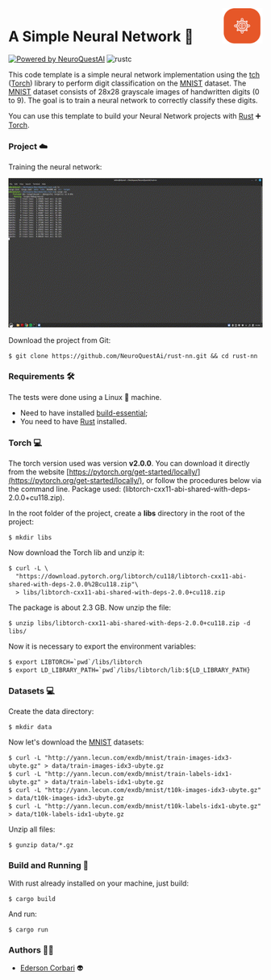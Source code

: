 <img src="doc/neuro-quest.png" align="right" width="80" height="70"/>

# A Simple Neural Network 🧠

[![Powered by NeuroQuestAI](https://img.shields.io/badge/powered%20by-NeuroQuestAI-orange.svg?style=flat&colorA=E1523D&colorB=007D8A)](
https://neuroquest.ai)
![rustc](https://img.shields.io/static/v1.svg?label=rustc&message=1.70%20&color=orange)

This code template is a simple neural network implementation using the [tch](https://github.com/LaurentMazare/tch-rs) ([Torch](https://pytorch.org/)) 
library to perform digit classification on the [MNIST](http://yann.lecun.com/exdb/mnist/) dataset. The [MNIST](http://yann.lecun.com/exdb/mnist/) dataset 
consists of 28x28 grayscale images of handwritten digits (0 to 9). The goal is to train a neural network to correctly classify these digits.

You can use this template to build your Neural Network projects with [Rust](https://www.rust-lang.org/) ➕ [Torch](https://pytorch.org/).

### Project ☁️

Training the neural network:

<p align="center">
  <img src="doc/running.gif" alt="running"/>
</p>

Download the project from Git:

```shell
$ git clone https://github.com/NeuroQuestAi/rust-nn.git && cd rust-nn
```

### Requirements 🛠️

The tests were done using a Linux 🐧 machine.

- Need to have installed [build-essential](https://packages.debian.org/pt-br/sid/build-essential);
- You need to have [Rust](https://www.rust-lang.org/) installed.

### Torch 💻

The torch version used was version **v2.0.0**. You can download it directly from the website [https://pytorch.org/get-started/locally/](https://pytorch.org/get-started/locally/), 
or follow the procedures below via the command line. Package used: (libtorch-cxx11-abi-shared-with-deps-2.0.0+cu118.zip).

In the root folder of the project, create a **libs** directory in the root of the project:

```shell
$ mkdir libs
```

Now download the Torch lib and unzip it:

```shell
$ curl -L \
  "https://download.pytorch.org/libtorch/cu118/libtorch-cxx11-abi-shared-with-deps-2.0.0%2Bcu118.zip"\
  > libs/libtorch-cxx11-abi-shared-with-deps-2.0.0+cu118.zip
```

The package is about 2.3 GB. Now unzip the file:

```shell
$ unzip libs/libtorch-cxx11-abi-shared-with-deps-2.0.0+cu118.zip -d libs/
```

Now it is necessary to export the environment variables:

```shell
$ export LIBTORCH=`pwd`/libs/libtorch
$ export LD_LIBRARY_PATH=`pwd`/libs/libtorch/lib:${LD_LIBRARY_PATH}
```

### Datasets 💻

Create the data directory:

```shell
$ mkdir data
```

Now let's download the [MNIST](http://yann.lecun.com/exdb/mnist/) datasets:

```shell
$ curl -L "http://yann.lecun.com/exdb/mnist/train-images-idx3-ubyte.gz" > data/train-images-idx3-ubyte.gz
$ curl -L "http://yann.lecun.com/exdb/mnist/train-labels-idx1-ubyte.gz" > data/train-labels-idx1-ubyte.gz
$ curl -L "http://yann.lecun.com/exdb/mnist/t10k-images-idx3-ubyte.gz" > data/t10k-images-idx3-ubyte.gz
$ curl -L "http://yann.lecun.com/exdb/mnist/t10k-labels-idx1-ubyte.gz" > data/t10k-labels-idx1-ubyte.gz
```

Unzip all files:

```shell
$ gunzip data/*.gz
```

### Build and Running 🚀

With rust already installed on your machine, just build:

```shell
$ cargo build
```

And run:

```shell
$ cargo run
```

### Authors 👨‍💻

  * [Ederson Corbari](mailto:e@NeuralQuest.ai) 👽
